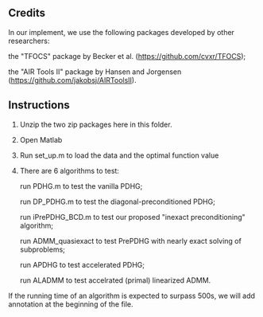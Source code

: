 ## Credits
In our implement, we use the following packages developed by other researchers:

the "TFOCS" package by Becker et al. (https://github.com/cvxr/TFOCS);

the "AIR Tools II" package by Hansen and Jorgensen (https://github.com/jakobsj/AIRToolsII).

## Instructions
1. Unzip the two zip packages here in this folder. 

2. Open Matlab

3. Run set_up.m to load the data and the optimal function value

4. There are 6 algorithms to test:

   run PDHG.m to test the vanilla PDHG;
   
   run DP_PDHG.m to test the diagonal-preconditioned PDHG;
   
   run iPrePDHG_BCD.m to test our proposed "inexact preconditioning" algorithm;
   
   run ADMM_quasiexact to test PrePDHG with nearly exact solving of subproblems;
   
   run APDHG to test accelerated PDHG;
   
   run ALADMM to test accelrated (primal) linearized ADMM.
   
If the running time of an algorithm is expected to surpass 500s, we will add annotation at the beginning of the file.
